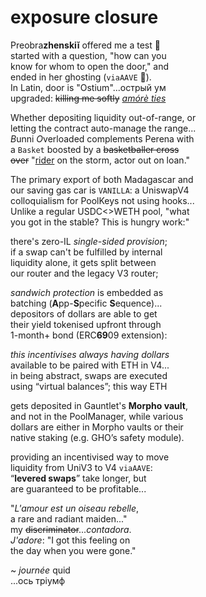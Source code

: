 
# exposure closure

Preobra**zhenskiĭ** offered me a test 🧐     
started with a question, "how can you  
know for whom to open the door," and   
ended in her ghosting (`viaAAVE` 👻).  
In Latin, door is "Ostium"...oстрый ум  
upgraded: ~~killing me softly~~ [*amórè ties*](https://github.com/QuidLabs/IMO/tree/main/svm/programs/quid/src/lieb/bardo.rs#L64)  

Whether depositing liquidity out-of-range, or  
letting the contract auto-manage the range...  
*B*unni *O*verloaded complements Perena with  
a `Basket` boosted by a ~~basketballer cross  
over~~ "[rider](https://www.lawinsider.com/dictionary/loan-agreement-rider) on the storm, actor out on loan."

The primary export of both Madagascar and  
our saving gas car is `VANILLA`: a UniswapV4  
colloquialism for PoolKeys not using hooks...  
Unlike a regular USDC<>WETH pool, "what  
you got in the stable? This is hungry work:"     

there's zero-IL *single-sided provision*;  
if a swap can't be fulfilled by internal  
liquidity alone, it gets split between  
our router and the legacy V3 router;  

*sandwich protection* is embedded as   
batching (**A**pp-**S**pecific **S**equence)...  
depositors of dollars are able to get  
their yield tokenised upfront through    
1-month+ bond (ERC**69**09 extension):  

*this incentivises always having dollars*  
available to be paired with ETH in V4...  
in being abstract, swaps are executed  
using “virtual balances”; this way ETH  

gets deposited in Gauntlet's **Morpho vault**,  
and not in the PoolManager, while various  
dollars are either in Morpho vaults or their  
native staking (e.g. GHO’s safety module).     

providing an incentivised way to move   
liquidity from UniV3 to V4 `viaAAVE`:    
“**levered swaps**” take longer, but  
are guaranteed to be profitable...  

"*L'amour est un oiseau rebelle*,   
a rare and radiant maiden..."  
my ~~discriminator~~...*contadora*.  
*J'adore*: "I got this feeling on   
the day when you were gone."   

~ *journée* quid  
...ось тріумф
